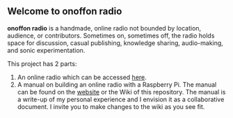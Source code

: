 ## Welcome to onoffon radio

**onoffon radio** is a handmade, online radio not bounded by location, audience, or contributors. Sometimes on, sometimes off, the radio holds space for discussion, casual publishing, knowledge sharing, audio-making, and sonic experimentation.

This project has 2 parts:
1. An online radio which can be accessed [here](https://www.radioo.space).
2. A manual on building an online radio with a Raspberry Pi. The manual can be found on the [website](https://www.radioo.space/manual) or the Wiki of this repository. The manual is a write-up of my personal experience and I envision it as a collaborative document. I invite you to make changes to the wiki as you see fit. 
